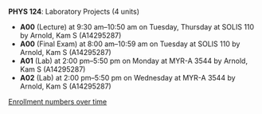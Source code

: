 **PHYS 124**: Laboratory Projects (4 units)

- **A00** (Lecture) at 9:30 am–10:50 am on Tuesday, Thursday at SOLIS 110 by Arnold, Kam S (A14295287)
- **A00** (Final Exam) at 8:00 am–10:59 am on Tuesday at SOLIS 110 by Arnold, Kam S (A14295287)
- **A01** (Lab) at 2:00 pm–5:50 pm on Monday at MYR-A 3544 by Arnold, Kam S (A14295287)
- **A02** (Lab) at 2:00 pm–5:50 pm on Wednesday at MYR-A 3544 by Arnold, Kam S (A14295287)

[Enrollment numbers over time](./PHYS124.tsv)
